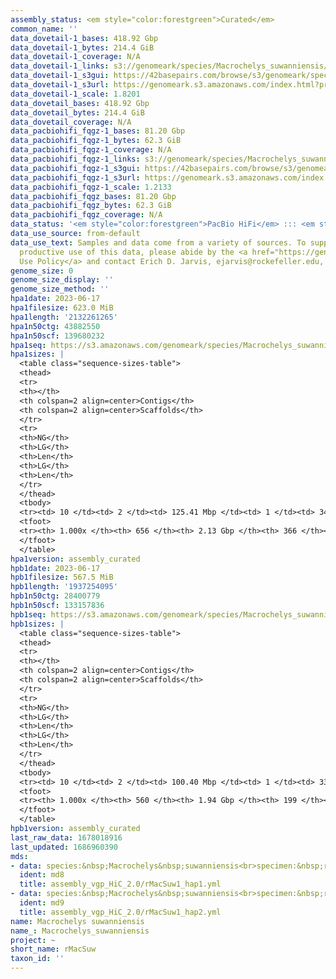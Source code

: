 ```yaml
---
assembly_status: <em style="color:forestgreen">Curated</em>
common_name: ''
data_dovetail-1_bases: 418.92 Gbp
data_dovetail-1_bytes: 214.4 GiB
data_dovetail-1_coverage: N/A
data_dovetail-1_links: s3://genomeark/species/Macrochelys_suwanniensis/rMacSuw1/genomic_data/dovetail/<br>
data_dovetail-1_s3gui: https://42basepairs.com/browse/s3/genomeark/species/Macrochelys_suwanniensis/rMacSuw1/genomic_data/dovetail/
data_dovetail-1_s3url: https://genomeark.s3.amazonaws.com/index.html?prefix=species/Macrochelys_suwanniensis/rMacSuw1/genomic_data/dovetail/
data_dovetail-1_scale: 1.8201
data_dovetail_bases: 418.92 Gbp
data_dovetail_bytes: 214.4 GiB
data_dovetail_coverage: N/A
data_pacbiohifi_fqgz-1_bases: 81.20 Gbp
data_pacbiohifi_fqgz-1_bytes: 62.3 GiB
data_pacbiohifi_fqgz-1_coverage: N/A
data_pacbiohifi_fqgz-1_links: s3://genomeark/species/Macrochelys_suwanniensis/rMacSuw1/genomic_data/pacbio_hifi/<br>
data_pacbiohifi_fqgz-1_s3gui: https://42basepairs.com/browse/s3/genomeark/species/Macrochelys_suwanniensis/rMacSuw1/genomic_data/pacbio_hifi/
data_pacbiohifi_fqgz-1_s3url: https://genomeark.s3.amazonaws.com/index.html?prefix=species/Macrochelys_suwanniensis/rMacSuw1/genomic_data/pacbio_hifi/
data_pacbiohifi_fqgz-1_scale: 1.2133
data_pacbiohifi_fqgz_bases: 81.20 Gbp
data_pacbiohifi_fqgz_bytes: 62.3 GiB
data_pacbiohifi_fqgz_coverage: N/A
data_status: '<em style="color:forestgreen">PacBio HiFi</em> ::: <em style="color:forestgreen">Dovetail</em>'
data_use_source: from-default
data_use_text: Samples and data come from a variety of sources. To support fair and
  productive use of this data, please abide by the <a href="https://genome10k.soe.ucsc.edu/data-use-policies/">Data
  Use Policy</a> and contact Erich D. Jarvis, ejarvis@rockefeller.edu, with any questions.
genome_size: 0
genome_size_display: ''
genome_size_method: ''
hpa1date: 2023-06-17
hpa1filesize: 623.0 MiB
hpa1length: '2132261265'
hpa1n50ctg: 43882550
hpa1n50scf: 139680232
hpa1seq: https://s3.amazonaws.com/genomeark/species/Macrochelys_suwanniensis/rMacSuw1/assembly_curated/rMacSuw1.hap1.cur.20230617.fasta.gz
hpa1sizes: |
  <table class="sequence-sizes-table">
  <thead>
  <tr>
  <th></th>
  <th colspan=2 align=center>Contigs</th>
  <th colspan=2 align=center>Scaffolds</th>
  </tr>
  <tr>
  <th>NG</th>
  <th>LG</th>
  <th>Len</th>
  <th>LG</th>
  <th>Len</th>
  </tr>
  </thead>
  <tbody>
  <tr><td> 10 </td><td> 2 </td><td> 125.41 Mbp </td><td> 1 </td><td> 345.74 Mbp </td></tr><tr><td> 20 </td><td> 4 </td><td> 92.81 Mbp </td><td> 2 </td><td> 261.81 Mbp </td></tr><tr><td> 30 </td><td> 6 </td><td> 71.11 Mbp </td><td> 3 </td><td> 201.11 Mbp </td></tr><tr><td> 40 </td><td> 10 </td><td> 52.69 Mbp </td><td> 4 </td><td> 145.24 Mbp </td></tr><tr style="background-color:#cccccc;"><td> 50 </td><td> 14 </td><td style="background-color:#88ff88;"> 43.88 Mbp </td><td> 5 </td><td style="background-color:#88ff88;"> 139.68 Mbp </td></tr><tr><td> 60 </td><td> 19 </td><td> 32.50 Mbp </td><td> 7 </td><td> 126.33 Mbp </td></tr><tr><td> 70 </td><td> 26 </td><td> 27.59 Mbp </td><td> 9 </td><td> 103.85 Mbp </td></tr><tr><td> 80 </td><td> 37 </td><td> 15.23 Mbp </td><td> 11 </td><td> 87.05 Mbp </td></tr><tr><td> 90 </td><td> 61 </td><td> 4.79 Mbp </td><td> 16 </td><td> 25.05 Mbp </td></tr><tr><td> 100 </td><td> 656 </td><td> 12.98 Kbp </td><td> 366 </td><td> 12.98 Kbp </td></tr></tbody>
  <tfoot>
  <tr><th> 1.000x </th><th> 656 </th><th> 2.13 Gbp </th><th> 366 </th><th> 2.13 Gbp </th></tr>
  </tfoot>
  </table>
hpa1version: assembly_curated
hpb1date: 2023-06-17
hpb1filesize: 567.5 MiB
hpb1length: '1937254095'
hpb1n50ctg: 28400779
hpb1n50scf: 133157836
hpb1seq: https://s3.amazonaws.com/genomeark/species/Macrochelys_suwanniensis/rMacSuw1/assembly_curated/rMacSuw1.hap2.cur.20230617.fasta.gz
hpb1sizes: |
  <table class="sequence-sizes-table">
  <thead>
  <tr>
  <th></th>
  <th colspan=2 align=center>Contigs</th>
  <th colspan=2 align=center>Scaffolds</th>
  </tr>
  <tr>
  <th>NG</th>
  <th>LG</th>
  <th>Len</th>
  <th>LG</th>
  <th>Len</th>
  </tr>
  </thead>
  <tbody>
  <tr><td> 10 </td><td> 2 </td><td> 100.40 Mbp </td><td> 1 </td><td> 335.30 Mbp </td></tr><tr><td> 20 </td><td> 4 </td><td> 83.73 Mbp </td><td> 2 </td><td> 255.90 Mbp </td></tr><tr><td> 30 </td><td> 7 </td><td> 58.42 Mbp </td><td> 2 </td><td> 255.90 Mbp </td></tr><tr><td> 40 </td><td> 11 </td><td> 42.15 Mbp </td><td> 3 </td><td> 196.07 Mbp </td></tr><tr style="background-color:#cccccc;"><td> 50 </td><td> 17 </td><td style="background-color:#88ff88;"> 28.40 Mbp </td><td> 5 </td><td style="background-color:#88ff88;"> 133.16 Mbp </td></tr><tr><td> 60 </td><td> 25 </td><td> 20.08 Mbp </td><td> 6 </td><td> 126.88 Mbp </td></tr><tr><td> 70 </td><td> 40 </td><td> 9.12 Mbp </td><td> 8 </td><td> 99.96 Mbp </td></tr><tr><td> 80 </td><td> 69 </td><td> 5.72 Mbp </td><td> 10 </td><td> 85.92 Mbp </td></tr><tr><td> 90 </td><td> 121 </td><td> 2.09 Mbp </td><td> 14 </td><td> 33.01 Mbp </td></tr><tr><td> 100 </td><td> 560 </td><td> 18.44 Kbp </td><td> 199 </td><td> 18.44 Kbp </td></tr></tbody>
  <tfoot>
  <tr><th> 1.000x </th><th> 560 </th><th> 1.94 Gbp </th><th> 199 </th><th> 1.94 Gbp </th></tr>
  </tfoot>
  </table>
hpb1version: assembly_curated
last_raw_data: 1678018916
last_updated: 1686960390
mds:
- data: species:&nbsp;Macrochelys&nbsp;suwanniensis<br>specimen:&nbsp;rMacSuw1<br>projects:&nbsp;<br>&nbsp;&nbsp;-&nbsp;vgp<br>data_location:&nbsp;S3<br>release_to:&nbsp;S3<br>haplotype_to_curate:&nbsp;hap1<br>hap1:&nbsp;s3://genomeark/species/Macrochelys_suwanniensis/rMacSuw1/assembly_vgp_HiC_2.0/rMacSuw1.HiC.hap1.20230407.fasta.gz<br>hap2:&nbsp;s3://genomeark/species/Macrochelys_suwanniensis/rMacSuw1/assembly_vgp_HiC_2.0/rMacSuw1.HiC.hap2.20230407.fasta.gz<br>pretext_hap1:&nbsp;s3://genomeark/species/Macrochelys_suwanniensis/rMacSuw1/assembly_vgp_HiC_2.0/evaluation/hap1/pretext/rMacSuw1_hap1__s2_heatmap.pretext<br>pretext_hap2:&nbsp;s3://genomeark/species/Macrochelys_suwanniensis/rMacSuw1/assembly_vgp_HiC_2.0/evaluation/hap2/pretext/rMacSuw1_hap2__s2_heatmap.pretext<br>kmer_spectra_img:&nbsp;s3://genomeark/species/Macrochelys_suwanniensis/rMacSuw1/assembly_vgp_HiC_2.0/evaluation/merqury/rMacSuw1_png/<br>pacbio_read_dir:&nbsp;s3://genomeark/species/Macrochelys_suwanniensis/rMacSuw1/genomic_data/pacbio_hifi/<br>pacbio_read_type:&nbsp;hifi<br>hic_read_dir:&nbsp;s3://genomeark/species/Macrochelys_suwanniensis/rMacSuw1/genomic_data/arima/<br>pipeline:<br>&nbsp;&nbsp;-&nbsp;hifiasm&nbsp;(0.18.8+galaxy1)<br>&nbsp;&nbsp;-&nbsp;yahs&nbsp;(1.2a.2+galaxy0)<br>assembled_by_group:&nbsp;Rockefeller<br>notes:&nbsp;This&nbsp;was&nbsp;a&nbsp;hifiasm-HiC&nbsp;assembly&nbsp;of&nbsp;rMacSuw1,&nbsp;resulting&nbsp;in&nbsp;two&nbsp;complete&nbsp;haplotypes.&nbsp;This&nbsp;individual&nbsp;did&nbsp;not&nbsp;have&nbsp;bionano&nbsp;data.&nbsp;HiC&nbsp;scaffolding&nbsp;was&nbsp;performed&nbsp;with&nbsp;yahs.&nbsp;The&nbsp;HiC&nbsp;prep&nbsp;was&nbsp;Arima&nbsp;kit&nbsp;2.&nbsp;I&nbsp;am&nbsp;submitting&nbsp;both&nbsp;hap1&nbsp;&&nbsp;hap2&nbsp;for&nbsp;dual&nbsp;curation.&nbsp;This&nbsp;is&nbsp;the&nbsp;curation&nbsp;ticket&nbsp;for&nbsp;hap1.<br>
  ident: md8
  title: assembly_vgp_HiC_2.0/rMacSuw1_hap1.yml
- data: species:&nbsp;Macrochelys&nbsp;suwanniensis<br>specimen:&nbsp;rMacSuw1<br>projects:&nbsp;<br>&nbsp;&nbsp;-&nbsp;vgp<br>data_location:&nbsp;S3<br>release_to:&nbsp;S3<br>haplotype_to_curate:&nbsp;hap2<br>hap1:&nbsp;s3://genomeark/species/Macrochelys_suwanniensis/rMacSuw1/assembly_vgp_HiC_2.0/rMacSuw1.HiC.hap1.20230407.fasta.gz<br>hap2:&nbsp;s3://genomeark/species/Macrochelys_suwanniensis/rMacSuw1/assembly_vgp_HiC_2.0/rMacSuw1.HiC.hap2.20230407.fasta.gz<br>pretext_hap1:&nbsp;s3://genomeark/species/Macrochelys_suwanniensis/rMacSuw1/assembly_vgp_HiC_2.0/evaluation/hap1/pretext/rMacSuw1_hap1__s2_heatmap.pretext<br>pretext_hap2:&nbsp;s3://genomeark/species/Macrochelys_suwanniensis/rMacSuw1/assembly_vgp_HiC_2.0/evaluation/hap2/pretext/rMacSuw1_hap2__s2_heatmap.pretext<br>kmer_spectra_img:&nbsp;s3://genomeark/species/Macrochelys_suwanniensis/rMacSuw1/assembly_vgp_HiC_2.0/evaluation/merqury/rMacSuw1_png/<br>pacbio_read_dir:&nbsp;s3://genomeark/species/Macrochelys_suwanniensis/rMacSuw1/genomic_data/pacbio_hifi/<br>pacbio_read_type:&nbsp;hifi<br>hic_read_dir:&nbsp;s3://genomeark/species/Macrochelys_suwanniensis/rMacSuw1/genomic_data/arima/<br>pipeline:<br>&nbsp;&nbsp;-&nbsp;hifiasm&nbsp;(0.18.8+galaxy1)<br>&nbsp;&nbsp;-&nbsp;yahs&nbsp;(1.2a.2+galaxy0)<br>assembled_by_group:&nbsp;Rockefeller<br>notes:&nbsp;This&nbsp;was&nbsp;a&nbsp;hifiasm-HiC&nbsp;assembly&nbsp;of&nbsp;rMacSuw1,&nbsp;resulting&nbsp;in&nbsp;two&nbsp;complete&nbsp;haplotypes.&nbsp;This&nbsp;individual&nbsp;did&nbsp;not&nbsp;have&nbsp;bionano&nbsp;data.&nbsp;HiC&nbsp;scaffolding&nbsp;was&nbsp;performed&nbsp;with&nbsp;yahs.&nbsp;The&nbsp;HiC&nbsp;prep&nbsp;was&nbsp;Arima&nbsp;kit&nbsp;2.&nbsp;I&nbsp;am&nbsp;submitting&nbsp;both&nbsp;hap1&nbsp;&&nbsp;hap2&nbsp;for&nbsp;dual&nbsp;curation.&nbsp;This&nbsp;is&nbsp;the&nbsp;curation&nbsp;ticket&nbsp;for&nbsp;hap2.<br>
  ident: md9
  title: assembly_vgp_HiC_2.0/rMacSuw1_hap2.yml
name: Macrochelys suwanniensis
name_: Macrochelys_suwanniensis
project: ~
short_name: rMacSuw
taxon_id: ''
---
```

